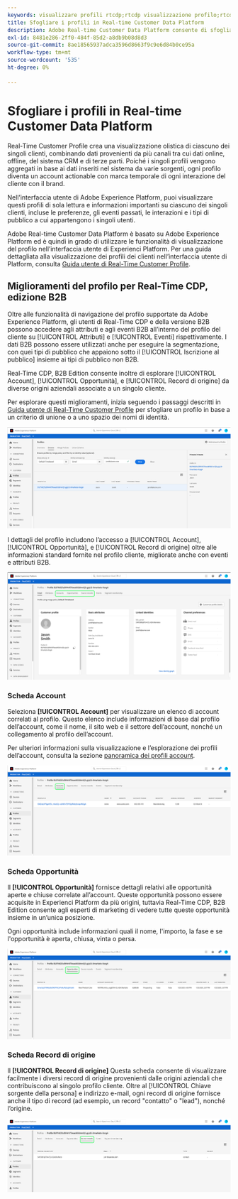 ```yaml
---
keywords: visualizzare profili rtcdp;rtcdp visualizzazione profilo;rtcdp profili
title: Sfogliare i profili in Real-time Customer Data Platform
description: Adobe Real-time Customer Data Platform consente di sfogliare i dati Real-Time Customer Profile tramite l’interfaccia utente di Adobe Experience Platform.
exl-id: 8481e286-2ff0-484f-85d2-a8db9b08d8d3
source-git-commit: 8ae18565937adca3596d8663f9c9e6d84b0ce95a
workflow-type: tm+mt
source-wordcount: '535'
ht-degree: 0%

---
```



# Sfogliare i profili in Real-time Customer Data Platform

Real-Time Customer Profile crea una visualizzazione olistica di ciascuno dei singoli clienti, combinando dati provenienti da più canali tra cui dati online, offline, del sistema CRM e di terze parti. Poiché i singoli profili vengono aggregati in base ai dati inseriti nel sistema da varie sorgenti, ogni profilo diventa un account actionable con marca temporale di ogni interazione del cliente con il brand.

Nell’interfaccia utente di Adobe Experience Platform, puoi visualizzare questi profili di sola lettura e informazioni importanti su ciascuno dei singoli clienti, incluse le preferenze, gli eventi passati, le interazioni e i tipi di pubblico a cui appartengono i singoli utenti.

Adobe Real-time Customer Data Platform è basato su Adobe Experience Platform ed è quindi in grado di utilizzare le funzionalità di visualizzazione del profilo nell’interfaccia utente di Experienci Platform. Per una guida dettagliata alla visualizzazione dei profili dei clienti nell’interfaccia utente di Platform, consulta [Guida utente di Real-Time Customer Profile](../../profile/ui/user-guide.md).

## Miglioramenti del profilo per Real-Time CDP, edizione B2B

Oltre alle funzionalità di navigazione del profilo supportate da Adobe Experience Platform, gli utenti di Real-Time CDP e della versione B2B possono accedere agli attributi e agli eventi B2B all’interno del profilo del cliente su [!UICONTROL Attributi] e [!UICONTROL Eventi] rispettivamente. I dati B2B possono essere utilizzati anche per eseguire la segmentazione, con quei tipi di pubblico che appaiono sotto il [!UICONTROL Iscrizione al pubblico] insieme ai tipi di pubblico non B2B.

Real-Time CDP, B2B Edition consente inoltre di esplorare [!UICONTROL Account], [!UICONTROL Opportunità], e [!UICONTROL Record di origine] da diverse origini aziendali associate a un singolo cliente.

Per esplorare questi miglioramenti, inizia seguendo i passaggi descritti in [Guida utente di Real-Time Customer Profile](../../profile/ui/user-guide.md) per sfogliare un profilo in base a un criterio di unione o a uno spazio dei nomi di identità.

![](images/b2b-browse-profile.png)

I dettagli del profilo includono l’accesso a [!UICONTROL Account], [!UICONTROL Opportunità], e [!UICONTROL Record di origine] oltre alle informazioni standard fornite nel profilo cliente, migliorate anche con eventi e attributi B2B.

![](images/b2b-profile-detail.png)

### Scheda Account

Seleziona **[!UICONTROL Account]** per visualizzare un elenco di account correlati al profilo. Questo elenco include informazioni di base dal profilo dell’account, come il nome, il sito web e il settore dell’account, nonché un collegamento al profilo dell’account.

Per ulteriori informazioni sulla visualizzazione e l’esplorazione dei profili dell’account, consulta la sezione [panoramica dei profili account](../accounts/account-profile-overview.md).

![](images/b2b-profile-accounts.png)

### Scheda Opportunità

Il **[!UICONTROL Opportunità]** fornisce dettagli relativi alle opportunità aperte e chiuse correlate all’account. Queste opportunità possono essere acquisite in Experienci Platform da più origini, tuttavia Real-Time CDP, B2B Edition consente agli esperti di marketing di vedere tutte queste opportunità insieme in un’unica posizione.

Ogni opportunità include informazioni quali il nome, l&#39;importo, la fase e se l&#39;opportunità è aperta, chiusa, vinta o persa.

![](images/b2b-profile-opportunities.png)

### Scheda Record di origine

Il **[!UICONTROL Record di origine]** Questa scheda consente di visualizzare facilmente i diversi record di origine provenienti dalle origini aziendali che contribuiscono al singolo profilo cliente. Oltre al [!UICONTROL Chiave sorgente della persona] e indirizzo e-mail, ogni record di origine fornisce anche il tipo di record (ad esempio, un record &quot;contatto&quot; o &quot;lead&quot;), nonché l’origine.

![](images/b2b-profile-source-records.png)
